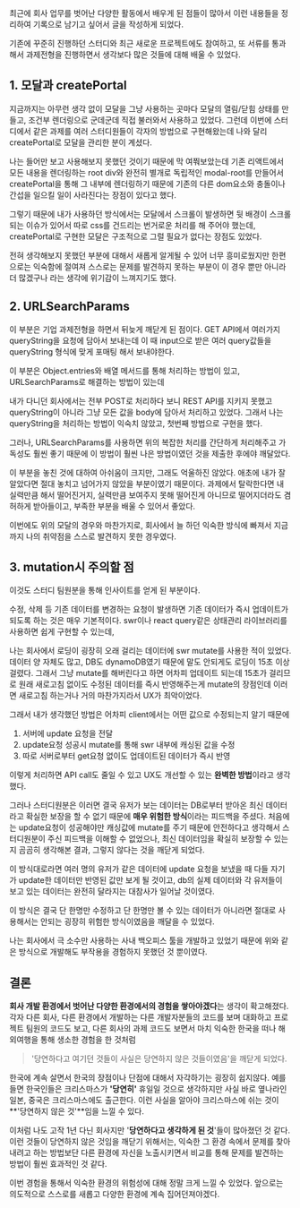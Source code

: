 최근에 회사 업무를 벗어난 다양한 활동에서 배우게 된 점들이 많아서
이런 내용들을 정리하여 기록으로 남기고 싶어서 글을 작성하게 되었다.

기존에 꾸준히 진행하던 스터디와 최근 새로운 프로젝트에도 참여하고,
또 서류를 통과해서 과제전형을 진행하면서 생각보다 많은 것들에 대해 배울 수 있었다.

## 1. 모달과 createPortal

지금까지는 아무런 생각 없이 모달을 그냥 사용하는 곳마다 모달의 열림/닫힘 상태를 만들고,
조건부 렌더링으로 군데군데 직접 불러와서 사용하고 있었다.
그런데 이번에 스터디에서 같은 과제를 여러 스터디원들이 각자의 방법으로 구현해왔는데
나와 달리 createPortal로 모달을 관리한 분이 계셨다.

나는 들어만 보고 사용해보지 못했던 것이기 때문에 막 여쭤보았는데
기존 리액트에서 모든 내용을 렌더링하는 root div와 완전히 별개로 독립적인
modal-root를 만들어서 createPortal을 통해 그 내부에 렌더링하기 때문에
기존의 다른 dom요소와 충돌이나 간섭을 일으킬 일이 사라진다는 장점이 있다고 했다.

그렇기 때문에 내가 사용하던 방식에서는 모달에서 스크롤이 발생하면 뒷 배경이 스크롤 되는 이슈가 있어서 따로 css를 건드리는 번거로운 처리를 해 주어야 했는데,
createPortal로 구현한 모달은 구조적으로 그럴 필요가 없다는 장점도 있었다.

전혀 생각해보지 못했던 부분에 대해서 새롭게 알게될 수 있어 너무 흥미로웠지만
한편으로는 익숙함에 절여져 스스로는 문제를 발견하지 못하는 부분이
이 경우 뿐만 아니라 더 많겠구나 라는 생각에 위기감이 느껴지기도 했다.

## 2. URLSearchParams

이 부분은 기업 과제전형을 하면서 뒤늦게 깨닫게 된 점이다.
GET API에서 여러가지 queryString을 요청에 담아서 보내는데
이 때 input으로 받은 여러 query값들을 queryString 형식에 맞게 포매팅 해서 보내야한다.

이 부분은 Object.entries와 배열 메서드를 통해 처리하는 방법이 있고,
URLSearchParams로 해결하는 방법이 있는데

내가 다니던 회사에서는 전부 POST로 처리하다 보니 REST API를 지키지 못했고
queryString이 아니라 그냥 모든 값을 body에 담아서 처리하고 있었다.
그래서 나는 queryString을 처리하는 방법이 익숙치 않았고, 첫번째 방법으로 구현을 했다.

그러나, URLSearchParams를 사용하면 위의 복잡한 처리를 간단하게 처리해주고 가독성도 훨씬 좋기 때문에 이 방법이 훨씬 나은 방법이였던 것을 제출한 후에야 깨달았다.

이 부분을 놓친 것에 대하여 아쉬움이 크지만, 그래도 억울하진 않았다.
애초에 내가 잘 알았다면 절대 놓치고 넘어가지 않았을 부분이였기 때문이다.
과제에서 탈락한다면 내 실력만큼 해서 떨어진거지, 실력만큼 보여주지 못해 떨어진게 아니므로 떨어지더라도 겸허하게 받아들이고, 부족한 부분을 배울 수 있어서 좋았다.

이번에도 위의 모달의 경우와 마찬가지로, 회사에서 늘 하던 익숙한 방식에 빠져서 지금까지 나의 취약점을 스스로 발견하지 못한 경우였다.

## 3. mutation시 주의할 점

이것도 스터디 팀원분을 통해 인사이트를 얻게 된 부분이다.

수정, 삭제 등 기존 데이터를 변경하는 요청이 발생하면
기존 데이터가 즉시 업데이트가 되도록 하는 것은 매우 기본적이다.
swr이나 react query같은 상태관리 라이브러리를 사용하면 쉽게 구현할 수 있는데,

나는 회사에서 로딩이 굉장히 오래 걸리는 데이터에 swr mutate를 사용한 적이 있었다.
데이터 양 자체도 많고, DB도 dynamoDB였기 때문에 말도 안되게도 로딩이 15초 이상 걸렸다.
그래서 그냥 mutate를 해버린다고 하면 어차피 업데이트 되는데 15초가 걸리므로
원래 새로고침 없이도 수정된 데이터를 즉시 반영해주는게 mutate의 장점인데
이러면 새로고침 하는거나 거의 마찬가지라서 UX가 최악이었다.

그래서 내가 생각했던 방법은 어차피 client에서는 어떤 값으로 수정되는지 알기 때문에

1. 서버에 update 요청을 전달
2. update요청 성공시 mutate를 통해 swr 내부에 캐싱된 값을 수정
3. 따로 서버로부터 get요청 없이도 업데이트된 데이터가 즉시 반영

이렇게 처리하면 API call도 줄일 수 있고 UX도 개선할 수 있는 **완벽한 방법**이라고 생각했다.

그러나 스터디원분은 이러면 결국 유저가 보는 데이터는 DB로부터 받아온 최신 데이터라고 확실한 보장을 할 수 없기 때문에 **매우 위험한 방식**이라는 피드백을 주셨다.
처음에는 update요청이 성공해야만 캐싱값에 mutate를 주기 때문에
안전하다고 생각해서 스터디원분이 주신 피드백을 이해할 수 없었으나,
최신 데이터임을 확실히 보장할 수 있는지 곰곰히 생각해본 결과,
그렇지 않다는 것을 깨닫게 되었다.

이 방식대로라면 여러 명의 유저가 같은 데이터에 update 요청을 보냈을 때
다들 자기가 update한 데이터만 반영된 값만 보게 될 것이고,
db의 실제 데이터와 각 유저들이 보고 있는 데이터는 완전히 달라지는 대참사가 일어날 것이였다.

이 방식은 결국 단 한명만 수정하고 단 한명만 볼 수 있는 데이터가 아니라면
절대로 사용해서는 안되는 굉장히 위험한 방식이였음을 깨달을 수 있었다.

나는 회사에서 극 소수만 사용하는 사내 백오피스 툴을 개발하고 있었기 때문에
위와 같은 방식으로 개발해도 부작용을 경험하지 못했던 것 뿐이였다.

## 결론

**회사 개발 환경에서 벗어난 다양한 환경에서의 경험을 쌓아야겠다**는 생각이 확고해졌다.
각자 다른 회사, 다른 환경에서 개발하는 다른 개발자분들의 코드를 보며 대화하고
프로젝트 팀원의 코드도 보고, 다른 회사의 과제 코드도 보면서
마치 익숙한 한국을 떠나 해외여행을 통해 생소한 경험을 한 것처럼

> '당연하다고 여기던 것들이 사실은 당연하지 않은 것들이였음'을 깨닫게 되었다.

한국에 계속 살면서 한국의 장점이나 단점에 대해서 자각하기는 굉장히 쉽지않다.
예를 들면 한국인들은 크리스마스가 **'당연히'** 휴일일 것으로 생각하지만
사실 바로 옆나라인 일본, 중국은 크리스마스에도 출근한다.
이런 사실을 알아야 크리스마스에 쉬는 것이 **'당연하지 않은 것'**임을 느낄 수 있다.

이처럼 나도 고작 1년 다닌 회사지만 '**당연하다고 생각하게 된 것**'들이 많아졌던 것 같다.
이런 것들이 당연하지 않은 것임을 깨닫기 위해서는,
익숙한 그 환경 속에서 문제를 찾아내려고 하는 방법보단
다른 환경에 자신을 노출시키면서 비교를 통해 문제를 발견하는 방법이 훨씬 효과적인 것 같다.

이번 경험을 통해서 익숙한 환경의 위험성에 대해 정말 크게 느낄 수 있었다.
앞으로는 의도적으로 스스로를 새롭고 다양한 환경에 계속 집어던져야겠다.
